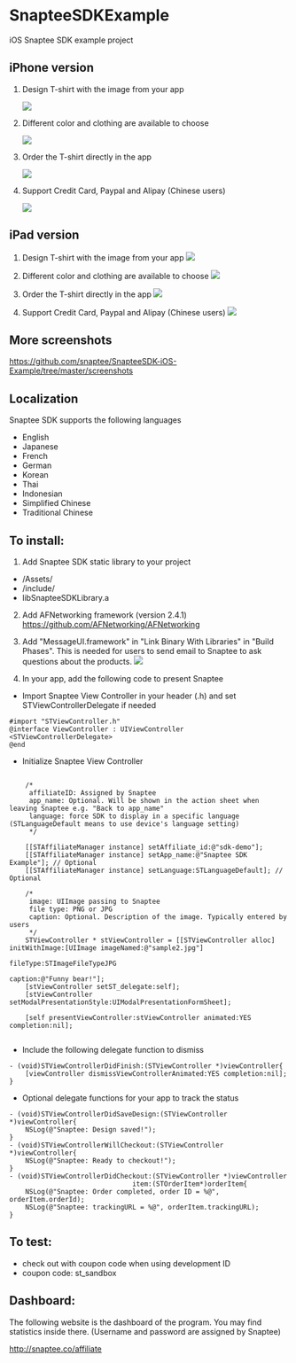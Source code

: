# SnapteeSDKExample


iOS Snaptee SDK example project

## iPhone version

1. Design T-shirt with the image from your app
    
    ![](screenshots/iphone01.PNG)

2. Different color and clothing are available to choose
    
    ![](screenshots/iphone02.PNG)

3. Order the T-shirt directly in the app
    
    ![](screenshots/iphone03.PNG)

4. Support Credit Card, Paypal and Alipay (Chinese users)
    
    ![](screenshots/iphone06.PNG)

## iPad version

1. Design T-shirt with the image from your app
    ![](screenshots/ipad02.png)
    
2. Different color and clothing are available to choose
    ![](screenshots/ipad03.png)
    
3. Order the T-shirt directly in the app
    ![](screenshots/ipad04.png)
    
4. Support Credit Card, Paypal and Alipay (Chinese users)
    ![](screenshots/ipad05.png)


## More screenshots

https://github.com/snaptee/SnapteeSDK-iOS-Example/tree/master/screenshots

## Localization

Snaptee SDK supports the following languages
- English
- Japanese
- French
- German
- Korean
- Thai
- Indonesian
- Simplified Chinese
- Traditional Chinese


## To install:

1) Add Snaptee SDK static library to your project
- /Assets/
- /include/
- libSnapteeSDKLibrary.a

2) Add AFNetworking framework (version 2.4.1)
https://github.com/AFNetworking/AFNetworking

3) Add "MessageUI.framework" in "Link Binary With Libraries" in "Build Phases". This is needed for users to send email to Snaptee to ask questions about the products.
    ![](screenshots/xcode01.png)

4) In your app, add the following code to present Snaptee

- Import Snaptee View Controller in your header (.h) and set STViewControllerDelegate if needed
```objc
#import "STViewController.h"
@interface ViewController : UIViewController <STViewControllerDelegate>
@end
```
    
- Initialize Snaptee View Controller

```objc

    /*
     affiliateID: Assigned by Snaptee
     app_name: Optional. Will be shown in the action sheet when leaving Snaptee e.g. "Back to app_name"
     language: force SDK to display in a specific language (STLanguageDefault means to use device's language setting)
     */
    
    [[STAffiliateManager instance] setAffiliate_id:@"sdk-demo"];
    [[STAffiliateManager instance] setApp_name:@"Snaptee SDK Example"]; // Optional
    [[STAffiliateManager instance] setLanguage:STLanguageDefault]; // Optional
    
    /*
     image: UIImage passing to Snaptee
     file type: PNG or JPG
     caption: Optional. Description of the image. Typically entered by users
     */
    STViewController * stViewController = [[STViewController alloc] initWithImage:[UIImage imageNamed:@"sample2.jpg"]
                                                                         fileType:STImageFileTypeJPG
                                                                          caption:@"Funny bear!"];
    [stViewController setST_delegate:self];
    [stViewController setModalPresentationStyle:UIModalPresentationFormSheet];
    
    [self presentViewController:stViewController animated:YES completion:nil];
    
```
- Include the following delegate function to dismiss

```objc
- (void)STViewControllerDidFinish:(STViewController *)viewController{
    [viewController dismissViewControllerAnimated:YES completion:nil];
}
```

- Optional delegate functions for your app to track the status
```objc
- (void)STViewControllerDidSaveDesign:(STViewController *)viewController{
    NSLog(@"Snaptee: Design saved!");
}
- (void)STViewControllerWillCheckout:(STViewController *)viewController{
    NSLog(@"Snaptee: Ready to checkout!");
}
- (void)STViewControllerDidCheckout:(STViewController *)viewController
                               item:(STOrderItem*)orderItem{
    NSLog(@"Snaptee: Order completed, order ID = %@", orderItem.orderId);
    NSLog(@"Snaptee: trackingURL = %@", orderItem.trackingURL);
}

```


## To test:

- check out with coupon code when using development ID
- coupon code: st_sandbox
 
## Dashboard:

The following website is the dashboard of the program. You may find statistics inside there.
(Username and password are assigned by Snaptee)

http://snaptee.co/affiliate






